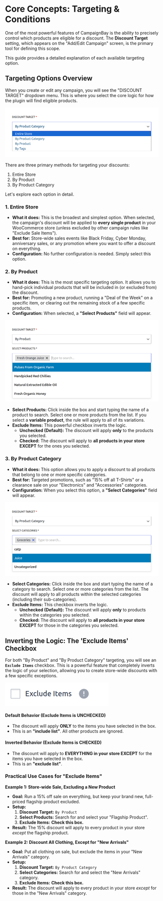 # Core Concepts: Targeting & Conditions

One of the most powerful features of CampaignBay is the ability to precisely control which products are eligible for a discount. The **Discount Target** setting, which appears on the "Add/Edit Campaign" screen, is the primary tool for defining this scope.

This guide provides a detailed explanation of each available targeting option.

## Targeting Options Overview

When you create or edit any campaign, you will see the "DISCOUNT TARGET" dropdown menu. This is where you select the core logic for how the plugin will find eligible products.

![The main targeting options](./../public/targeting-options-dropdown.png)

There are three primary methods for targeting your discounts:

1.  Entire Store
2.  By Product
3.  By Product Category

Let's explore each option in detail.

### 1. Entire Store

- **What it does:** This is the broadest and simplest option. When selected, the campaign's discount will be applied to **every single product** in your WooCommerce store (unless excluded by other campaign rules like "Exclude Sale Items").
- **Best for:** Store-wide sales events like Black Friday, Cyber Monday, anniversary sales, or any promotion where you want to offer a discount on everything.
- **Configuration:** No further configuration is needed. Simply select this option.

### 2. By Product

- **What it does:** This is the most specific targeting option. It allows you to hand-pick individual products that will be included in (or excluded from) the discount.
- **Best for:** Promoting a new product, running a "Deal of the Week" on a specific item, or clearing out the remaining stock of a few specific products.
- **Configuration:** When selected, a **"Select Products"** field will appear.

![Selecting individual products](./../public/targeting-by-product.png)

- **Select Products:** Click inside the box and start typing the name of a product to search. Select one or more products from the list. If you select a **variable product**, the rule will apply to all of its variations.
- **Exclude Items:** This powerful checkbox inverts the logic.
  - **Unchecked (Default):** The discount will apply **only** to the products you selected.
  - **Checked:** The discount will apply to **all products in your store EXCEPT** for the ones you selected.

### 3. By Product Category

- **What it does:** This option allows you to apply a discount to all products that belong to one or more specific categories.
- **Best for:** Targeted promotions, such as "15% off all T-Shirts" or a clearance sale on your "Electronics" and "Accessories" categories.
- **Configuration:** When you select this option, a **"Select Categories"** field will appear.

![Selecting product categories](./../public/targeting-by-category.png)

- **Select Categories:** Click inside the box and start typing the name of a category to search. Select one or more categories from the list. The discount will apply to all products within the selected categories (including their sub-categories).
- **Exclude Items:** This checkbox inverts the logic.
  - **Unchecked (Default):** The discount will apply **only** to products within the categories you selected.
  - **Checked:** The discount will apply to **all products in your store EXCEPT** for those in the categories you selected.

## Inverting the Logic: The 'Exclude Items' Checkbox

For both "By Product" and "By Product Category" targeting, you will see an **`Exclude Items`** checkbox. This is a powerful feature that completely inverts the logic of your selection, allowing you to create store-wide discounts with a few specific exceptions.

![The Exclude Items checkbox](./../public/targeting-exclude-items.png)

#### Default Behavior (Exclude Items is UNCHECKED)

- The discount will apply **ONLY** to the items you have selected in the box.
- This is an **"include list"**. All other products are ignored.

#### Inverted Behavior (Exclude Items is CHECKED)

- The discount will apply to **EVERYTHING in your store EXCEPT** for the items you have selected in the box.
- This is an **"exclude list"**.

### Practical Use Cases for "Exclude Items"

**Example 1: Store-wide Sale, Excluding a New Product**

- **Goal:** Run a 15% off sale on everything, but keep your brand new, full-priced flagship product excluded.
- **Setup:**
  1.  **Discount Target:** `By Product`
  2.  **Select Products:** Search for and select your "Flagship Product".
  3.  **Exclude Items:** **Check this box.**
- **Result:** The 15% discount will apply to every product in your store _except_ the flagship product.

**Example 2: Discount All Clothing, Except for "New Arrivals"**

- **Goal:** Put all clothing on sale, but exclude the items in your "New Arrivals" category.
- **Setup:**
  1.  **Discount Target:** `By Product Category`
  2.  **Select Categories:** Search for and select the "New Arrivals" category.
  3.  **Exclude Items:** **Check this box.**
- **Result:** The discount will apply to every product in your store _except_ for those in the "New Arrivals" category.
